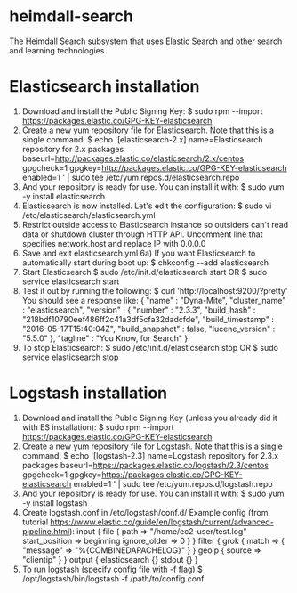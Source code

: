 # heimdall-search
The Heimdall Search subsystem that uses Elastic Search and other search and learning technologies

# Elasticsearch installation
1) Download and install the Public Signing Key:
	$ sudo rpm --import https://packages.elastic.co/GPG-KEY-elasticsearch
2) Create a new yum repository file for Elasticsearch. Note that this is a single command:
	$ echo '[elasticsearch-2.x]
	name=Elasticsearch repository for 2.x packages
	baseurl=http://packages.elastic.co/elasticsearch/2.x/centos
	gpgcheck=1
	gpgkey=http://packages.elastic.co/GPG-KEY-elasticsearch
	enabled=1
	' | sudo tee /etc/yum.repos.d/elasticsearch.repo
3) And your repository is ready for use. You can install it with:
	$ sudo yum -y install elasticsearch
4) Elasticsearch is now installed. Let's edit the configuration:
	$ sudo vi /etc/elasticsearch/elasticsearch.yml
5) Restrict outside access to Elasticsearch instance so outsiders can't read data or shutdown cluster through HTTP API. Uncomment line that specifies network.host and replace IP with 0.0.0.0
6) Save and exit elasticsearch.yml
6a) If you want Elasticsearch to automatically start during boot up:
	$ chkconfig --add elasticsearch
7) Start Elasticsearch
	$ sudo /etc/init.d/elasticsearch start
	OR
	$ sudo service elasticsearch start
8) Test it out by running the following:
	$ curl 'http://localhost:9200/?pretty'
You should see a response like: 
{
  "name" : "Dyna-Mite",
  "cluster_name" : "elasticsearch",
  "version" : {
    "number" : "2.3.3",
    "build_hash" : "218bdf10790eef486ff2c41a3df5cfa32dadcfde",
    "build_timestamp" : "2016-05-17T15:40:04Z",
    "build_snapshot" : false,
    "lucene_version" : "5.5.0"
  },
  "tagline" : "You Know, for Search"
}
9) To stop Elasticsearch:
	$ sudo /etc/init.d/elasticsearch stop
	OR
	$ sudo service elasticsearch stop

# Logstash installation
1) Download and install the Public Signing Key (unless you already did it with ES installation):
	$ sudo rpm --import https://packages.elastic.co/GPG-KEY-elasticsearch
2) Create a new yum repository file for Logstash. Note that this is a single command:
	$ echo '[logstash-2.3]
	name=Logstash repository for 2.3.x packages
	baseurl=https://packages.elastic.co/logstash/2.3/centos
	gpgcheck=1
	gpgkey=https://packages.elastic.co/GPG-KEY-elasticsearch
	enabled=1
	' | sudo tee /etc/yum.repos.d/logstash.repo
3) And your repository is ready for use. You can install it with:
	$ sudo yum -y install logstash
4) Create logstash.conf in /etc/logstash/conf.d/
Example config (from tutorial https://www.elastic.co/guide/en/logstash/current/advanced-pipeline.html):
input {
    file {
        path => "/home/ec2-user/test.log"
        start_position => beginning
        ignore_older => 0
    }
}
filter { 
    grok {
        match => { "message" => "%{COMBINEDAPACHELOG}" }
    }
    geoip {
        source => "clientip"
    }
}
output {
    elasticsearch {}
    stdout {}
}
5) To run logstash (specify config file with -f flag)
	$ /opt/logstash/bin/logstash -f /path/to/config.conf
